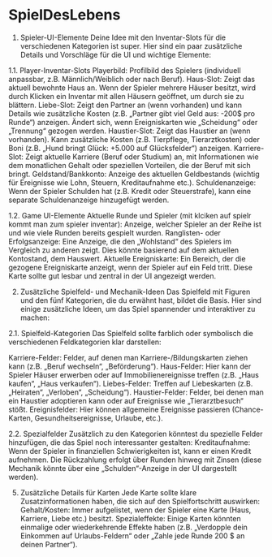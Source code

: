# SpielDesLebens

1. Spieler-UI-Elemente
Deine Idee mit den Inventar-Slots für die verschiedenen Kategorien ist super. Hier sind ein paar zusätzliche Details und Vorschläge für die UI und wichtige Elemente:

1.1. Player-Inventar-Slots
Playerbild: Profilbild des Spielers (individuell anpassbar, z.B. Männlich/Weiblich oder nach Beruf).
Haus-Slot: Zeigt das aktuell bewohnte Haus an. Wenn der Spieler mehrere Häuser besitzt, wird durch Klicken ein Inventar mit allen Häusern geöffnet, um durch sie zu blättern.
Liebe-Slot: Zeigt den Partner an (wenn vorhanden) und kann Details wie zusätzliche Kosten (z.B. „Partner gibt viel Geld aus: -200$ pro Runde“) anzeigen. Ändert sich, wenn Ereigniskarten wie „Scheidung“ oder „Trennung“ gezogen werden.
Haustier-Slot: Zeigt das Haustier an (wenn vorhanden). Kann zusätzliche Kosten (z.B. Tierpflege, Tierarztkosten) oder Boni (z.B. „Hund bringt Glück: +5.000 auf Glücksfelder“) anzeigen.
Karriere-Slot: Zeigt aktuelle Karriere (Beruf oder Studium) an, mit Informationen wie dem monatlichen Gehalt oder speziellen Vorteilen, die der Beruf mit sich bringt.
Geldstand/Bankkonto: Anzeige des aktuellen Geldbestands (wichtig für Ereignisse wie Lohn, Steuern, Kreditaufnahme etc.).
Schuldenanzeige: Wenn der Spieler Schulden hat (z.B. Kredit oder Steuerstrafe), kann eine separate Schuldenanzeige hinzugefügt werden.

1.2. Game UI-Elemente
Aktuelle Runde und Spieler (mit klciken auf spielr kommt man zum spieler inventar): Anzeige, welcher Spieler an der Reihe ist und wie viele Runden bereits gespielt wurden.
Ranglisten- oder Erfolgsanzeige: Eine Anzeige, die den „Wohlstand“ des Spielers im Vergleich zu anderen zeigt. Dies könnte basierend auf dem aktuellen Kontostand, dem Hauswert.
Aktuelle Ereigniskarte: Ein Bereich, der die gezogene Ereigniskarte anzeigt, wenn der Spieler auf ein Feld tritt. Diese Karte sollte gut lesbar und zentral in der UI angezeigt werden.

2. Zusätzliche Spielfeld- und Mechanik-Ideen
Das Spielfeld mit Figuren und den fünf Kategorien, die du erwähnt hast, bildet die Basis. Hier sind einige zusätzliche Ideen, um das Spiel spannender und interaktiver zu machen:

2.1. Spielfeld-Kategorien
Das Spielfeld sollte farblich oder symbolisch die verschiedenen Feldkategorien klar darstellen:

Karriere-Felder: Felder, auf denen man Karriere-/Bildungskarten ziehen kann (z.B. „Beruf wechseln“, „Beförderung“).
Haus-Felder: Hier kann der Spieler Häuser erwerben oder auf Immobilienereignisse treffen (z.B. „Haus kaufen“, „Haus verkaufen“).
Liebes-Felder: Treffen auf Liebeskarten (z.B. „Heiraten“, „Verloben“, „Scheidung“).
Haustier-Felder: Felder, bei denen man ein Haustier adoptieren kann oder auf Ereignisse wie „Tierarztbesuch“ stößt.
Ereignisfelder: Hier können allgemeine Ereignisse passieren (Chance-Karten, Gesundheitsereignisse, Urlaube, etc.).

2.2. Spezialfelder
Zusätzlich zu den Kategorien könntest du spezielle Felder hinzufügen, die das Spiel noch interessanter gestalten:
Kreditaufnahme: Wenn der Spieler in finanziellen Schwierigkeiten ist, kann er einen Kredit aufnehmen. Die Rückzahlung erfolgt über Runden hinweg mit Zinsen (diese Mechanik könnte über eine „Schulden“-Anzeige in der UI dargestellt werden).

5. Zusätzliche Details für Karten
Jede Karte sollte klare Zusatzinformationen haben, die sich auf den Spielfortschritt auswirken:
Gehalt/Kosten: Immer aufgelistet, wenn der Spieler eine Karte (Haus, Karriere, Liebe etc.) besitzt.
Spezialeffekte: Einige Karten könnten einmalige oder wiederkehrende Effekte haben (z.B. „Verdopple dein Einkommen auf Urlaubs-Feldern“ oder „Zahle jede Runde 200 $ an deinen Partner“).
